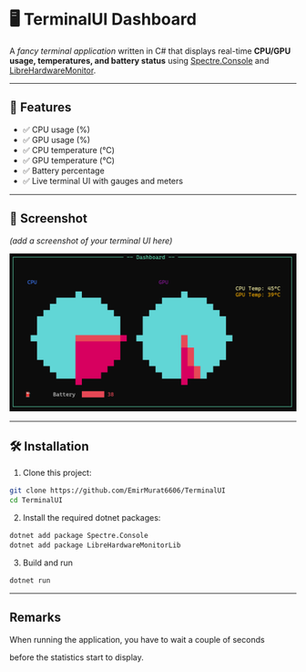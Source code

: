# 🖥️ TerminalUI Dashboard

A *fancy terminal application* written in C# that displays real-time **CPU/GPU usage, temperatures, and battery status** using [Spectre.Console](https://spectreconsole.net/) and [LibreHardwareMonitor](https://github.com/LibreHardwareMonitor/LibreHardwareMonitor).

---

## 🚀 Features

- ✅ CPU usage (%)
- ✅ GPU usage (%)
- ✅ CPU temperature (°C)
- ✅ GPU temperature (°C)
- ✅ Battery percentage
- ✅ Live terminal UI with gauges and meters

---

## 📸 Screenshot

*(add a screenshot of your terminal UI here)*

![screenshot](./Screenshots/TerminalUIDemo.png)

---

## 🛠️ Installation
1. Clone this project:

```bash
git clone https://github.com/EmirMurat6606/TerminalUI
cd TerminalUI
```
2. Install the required dotnet packages:
```bash
dotnet add package Spectre.Console
dotnet add package LibreHardwareMonitorLib
```
3. Build and run
```bash
dotnet run
```
---

## Remarks

When running the application, you have to wait a couple of seconds

before the statistics start to display.